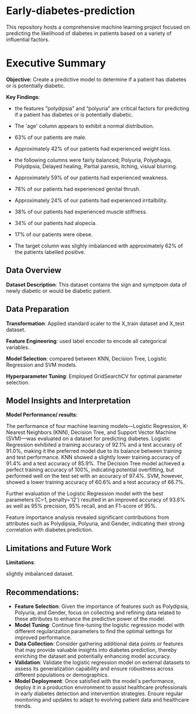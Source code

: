 # Early-diabetes-prediction
This repository hosts a comprehensive machine learning project focused on predicting the likelihood of diabetes in patients based on a variety of influential factors.
# Executive Summary

**Objective**: Create a predictive model to determine if a patient has diabetes or is potentially diabetic.

**Key Findings**: 
- the features “polydipsia” and “polyuria” are critical factors for predicting if a patient has diabetes or is potentially diabetic. 

- The 'age' column appears to exhibit a normal distribution.

- 63% of our patients are male.

- Approximately 42% of our patients had experienced weight loss.

- the following columns were fairly balanced; Polyuria, Polyphagia, Polydipsia, Delayed healing, Partial paresis, itching, visiual blurring.

- Approximately 59% of our patients had experienced weakness.

- 78% of our patients had experienced genital thrush.

- Approximately 24% of our patients had experienced irritalbility.
  
- 38% of our patients had experienced muscle stiffness.
  
- 34% of our patients had alopecia.
  
- 17% of our patients were obese.
  
- The target column was slighly imbalanced with approximately 62% of the patients labelled positive.


## Data Overview

**Dataset Description**: This dataset contains the sign and symptpom data of newly diabetic or would be diabetic patient.



## Data Preparation

**Transformation**: Applied standard scaler to the X_train dataset and X_test dataset.

**Feature Engineering**: used label encoder to encode all categorical variables.

**Model Selection**: compared between KNN, Decision Tree, Logistic Regression and SVM models.

**Hyperparameter Tuning**: Employed GridSearchCV for optimal parameter selection.

## Model Insights and Interpretation

**Model Performance/ results**:

The performance of four machine learning models—Logistic Regression, K-Nearest Neighbors (KNN), Decision Tree, and Support Vector Machine (SVM)—was evaluated on a dataset for predicting diabetes. Logistic Regression exhibited a training accuracy of 92.1% and a test accuracy of 91.0%, making it the preferred model due to its balance between training and test performance. KNN showed a slightly lower training accuracy of 91.4% and a test accuracy of 85.9%. The Decision Tree model achieved a perfect training accuracy of 100%, indicating potential overfitting, but performed well on the test set with an accuracy of 97.4%. SVM, however, showed a lower training accuracy of 60.6% and a test accuracy of 66.7%. 

Further evaluation of the Logistic Regression model with the best parameters (C=1, penalty='l2') resulted in an improved accuracy of 93.6% as well as 95% precision, 95% recall, and an F1-score of 95%. 

Feature importance analysis revealed significant contributions from attributes such as Polydipsia, Polyuria, and Gender, indicating their strong correlation with diabetes prediction.

## Limitations and Future Work

**Limitations**:

slightly imbalanced dataset. 

## Recommendations:

- **Feature Selection**: Given the importance of features such as Polydipsia, Polyuria, and Gender, focus on collecting and refining data related to these attributes to enhance the predictive power of the model. 
- **Model Tuning**: Continue fine-tuning the logistic regression model with different regularization parameters to find the optimal settings for improved performance. 
- **Data Collection**: Consider gathering additional data points or features that may provide valuable insights into diabetes prediction, thereby enriching the dataset and potentially enhancing model accuracy. 
- **Validation**: Validate the logistic regression model on external datasets to assess its generalization capability and ensure robustness across different populations or demographics. 
- **Model Deployment**: Once satisfied with the model's performance, deploy it in a production environment to assist healthcare professionals in early diabetes detection and intervention strategies. Ensure regular monitoring and updates to adapt to evolving patient data and healthcare trends. 

